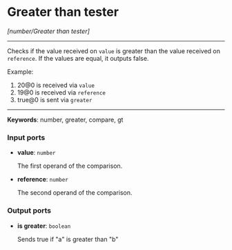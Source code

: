# Greater than tester

_[number/Greater than tester]_

---

Checks if the value received on `value` is greater than the value received on `reference`. If the values are equal, it outputs false.  
  
Example:  
  
1. 20@0 is received via `value`  
2. 19@0 is received via `reference`  
3. true@0 is sent via `greater`  

---

__Keywords__: number, greater, compare, gt

### Input ports

* __value__: ` number `

    The first operand of the comparison.  


* __reference__: ` number `

    The second operand of the comparison.  

### Output ports

* __is greater__: ` boolean `

    Sends true if "a" is greater than "b"  


